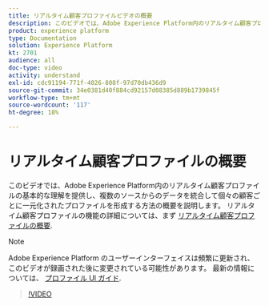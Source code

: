 ```yaml
---
title: リアルタイム顧客プロファイルビデオの概要
description: このビデオでは、Adobe Experience Platform内のリアルタイム顧客プロファイルの基本的な理解と、Platform UI 内でプロファイルを参照する方法の概要を説明します。
product: experience platform
type: Documentation
solution: Experience Platform
kt: 2701
audience: all
doc-type: video
activity: understand
exl-id: cdc91194-771f-4026-808f-97d70db436d9
source-git-commit: 34e0381d40f884cd92157d08385d889b1739845f
workflow-type: tm+mt
source-wordcount: '117'
ht-degree: 18%

---
```


# リアルタイム顧客プロファイルの概要

このビデオでは、Adobe Experience Platform内のリアルタイム顧客プロファイルの基本的な理解を提供し、複数のソースからのデータを統合して個々の顧客ごとに一元化されたプロファイルを形成する方法の概要を説明します。 リアルタイム顧客プロファイルの機能の詳細については、まず [リアルタイム顧客プロファイルの概要](../home.md).

>[!NOTE]
>
>Adobe Experience Platform のユーザーインターフェイスは頻繁に更新され、このビデオが録画された後に変更されている可能性があります。 最新の情報については、 [プロファイル UI ガイド](../ui/user-guide.md).

>[!VIDEO](https://video.tv.adobe.com/v/27251?quality=12&learn=on&captions=eng)
